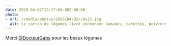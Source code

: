 ```yaml
---
date: 2020-04-02T13:17:04.882-00:00
photo:
- url: //media/photos/2020/04/02/s9vj5.jpg
  alt: Le carton de légumes livré contenant bananes, carottes, poivrons, courgettes, pommes-de-terre, etc.
---
```

Merci [@DocteurGabs](https://www.twitter.com/DocteurGabs) pour les beaux légumes
